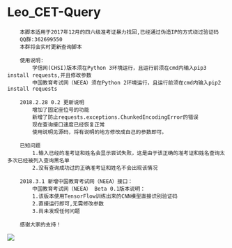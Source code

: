# Leo_CET-Query
        本脚本适用于2017年12月的四六级准考证暴力找回,已经通过伪造IP的方式绕过验证码  
        QQ群:362699550  
        本群将会实时更新查询脚本
        
        使用说明: 
            学信网(CHSI)版本须在Python 3环境运行，且运行前须在cmd内输入pip3 install requests,并且修改参数
            中国教育考试网（NEEA）须在Python 2环境运行，且运行前须在cmd内输入pip2 install requests
        
        2018.2.28 0.2 更新说明
            增加了固定座位号的功能
            新增了防止requests.exceptions.ChunkedEncodingError的错误
            现在查询接口速度已经恢复正常
            使用说明见源码，将有说明的地方修改成自己的参数即可。
            
    	已知问题
            1.输入已经的准考证和姓名会显示尝试失败，这是由于该正确的准考证和姓名查询太多次已经被列入查询黑名单
            2.没有查询成功过的正确准考证和姓名不会出现该情况
            
        2018.3.1 新增中国教育考试网（NEEA）接口：
            中国教育考试网（NEEA） Beta 0.1版本说明：
            1.该版本使用TensorFlow训练出来的CNN模型直接识别验证码
            2.直接运行即可,无需修改参数
            3.尚未发现任何问题
        
        感谢大家的支持！
        
<div style="align: center"> <img src="http://www.iot-leo.cn/AliPay.jpg"> </div>